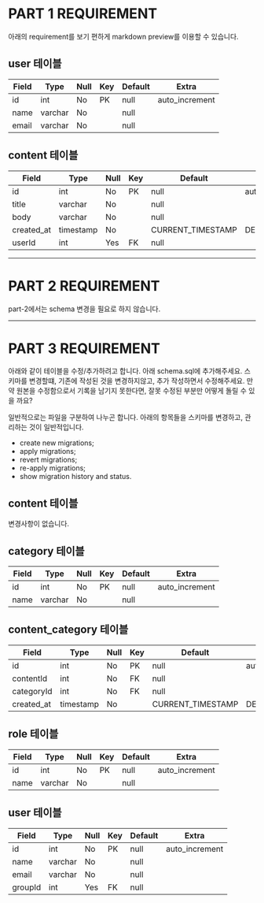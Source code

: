 # PART 1 REQUIREMENT

아래의 requirement를 보기 편하게 markdown preview를 이용할 수 있습니다.

## user 테이블

| Field | Type    | Null | Key | Default | Extra          |
| ----- | ------- | ---- | --- | ------- | -------------- |
| id    | int     | No   | PK  | null    | auto_increment |
| name  | varchar | No   |     | null    |                |
| email | varchar | No   |     | null    |                |

## content 테이블

| Field      | Type      | Null | Key | Default           | Extra             |
| ---------- | --------- | ---- | --- | ----------------- | ----------------- |
| id         | int       | No   | PK  | null              | auto_increment    |
| title      | varchar   | No   |     | null              |                   |
| body       | varchar   | No   |     | null              |                   |
| created_at | timestamp | No   |     | CURRENT_TIMESTAMP | DEFAULT_GENERATED |
| userId     | int       | Yes  | FK  | null              |                   |

---

# PART 2 REQUIREMENT

part-2에서는 schema 변경을 필요로 하지 않습니다.

---

# PART 3 REQUIREMENT

아래와 같이 테이블을 수정/추가하려고 합니다. 아래 schema.sql에 추가해주세요.
스키마를 변경할떄, 기존에 작성된 것을 변경하지않고, 추가 작성하면서 수정해주세요. 만약 원본을 수정함으로서 기록을 남기지 못한다면, 잘못 수정된 부분만 어떻게 돌릴 수 있을 까요?

일반적으로는 파일을 구분하여 나누곤 합니다. 아래의 항목들을 스키마를 변경하고, 관리하는 것이 일반적입니다.

- create new migrations;
- apply migrations;
- revert migrations;
- re-apply migrations;
- show migration history and status.

## content 테이블

변경사항이 없습니다.

## category 테이블

| Field | Type    | Null | Key | Default | Extra          |
| ----- | ------- | ---- | --- | ------- | -------------- |
| id    | int     | No   | PK  | null    | auto_increment |
| name  | varchar | No   |     | null    |                |

## content_category 테이블

| Field      | Type      | Null | Key | Default           | Extra             |
| ---------- | --------- | ---- | --- | ----------------- | ----------------- |
| id         | int       | No   | PK  | null              | auto_increment    |
| contentId  | int       | No   | FK  | null              |                   |
| categoryId | int       | No   | FK  | null              |                   |
| created_at | timestamp | No   |     | CURRENT_TIMESTAMP | DEFAULT_GENERATED |

## role 테이블

| Field | Type    | Null | Key | Default | Extra          |
| ----- | ------- | ---- | --- | ------- | -------------- |
| id    | int     | No   | PK  | null    | auto_increment |
| name  | varchar | No   |     | null    |                |

## user 테이블

| Field   | Type    | Null | Key | Default | Extra          |
| ------- | ------- | ---- | --- | ------- | -------------- |
| id      | int     | No   | PK  | null    | auto_increment |
| name    | varchar | No   |     | null    |                |
| email   | varchar | No   |     | null    |                |
| groupId | int     | Yes  | FK  | null    |                |